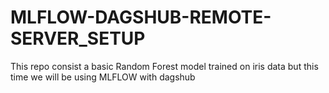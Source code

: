 # MLFLOW-DAGSHUB-REMOTE-SERVER_SETUP
This repo consist a basic Random Forest model trained on iris data but this time we will be using MLFLOW with dagshub

